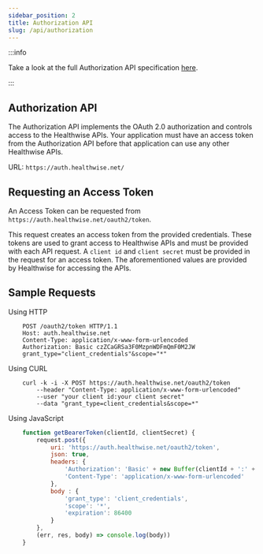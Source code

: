 ```yaml
---
sidebar_position: 2
title: Authorization API
slug: /api/authorization
---
```


:::info

Take a look at the full Authorization API specification [here](/api/authorization/spec).

:::

## Authorization API
The Authorization API implements the OAuth 2.0 authorization and controls access to the Healthwise APIs. Your application must have an access token from the Authorization API before that application can use any other Healthwise APIs.

URL: `https://auth.healthwise.net/`

## Requesting an Access Token
An Access Token can be requested from `https://auth.healthwise.net/oauth2/token`.

This request creates an access token from the provided credentials. These tokens are used to grant access to Healthwise APIs and must be provided with each API request. A `client id` and `client secret` must be provided in the request for an access token. The aforementioned values are provided by Healthwise for accessing the APIs.

## Sample Requests

Using HTTP
```
    POST /oauth2/token HTTP/1.1
    Host: auth.healthwise.net
    Content-Type: application/x-www-form-urlencoded
    Authorization: Basic czZCaGRSa3F0MzpnWDFmQmF0M2JW
    grant_type="client_credentials"&scope="*"
```

Using CURL
```
    curl -k -i -X POST https://auth.healthwise.net/oauth2/token
        --header "Content-Type: application/x-www-form-urlencoded"
        --user "your client id:your client secret"
        --data "grant_type=client_credentials&scope=*"
```

Using JavaScript
```javascript
    function getBearerToken(clientId, clientSecret) {
        request.post({
            uri: 'https://auth.healthwise.net/oauth2/token',
            json: true,
            headers: {
                'Authorization': 'Basic' + new Buffer(clientId + ':' + clientSecret).toString('base64'),
                'Content-Type': 'application/x-www-form-urlencoded'
            },
            body : {
                'grant_type': 'client_credentials',
                'scope': '*',
                'expiration': 86400
            }
        },
        (err, res, body) => console.log(body))
    }
```